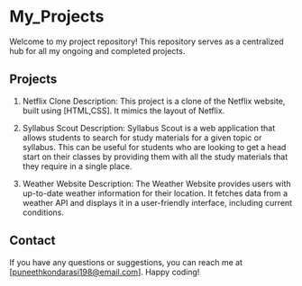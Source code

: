 # My_Projects
Welcome to my project  repository! This repository serves as a centralized hub for all my ongoing and completed projects.


## Projects

1. Netflix Clone
Description: This project is a clone of the Netflix website, built using [HTML,CSS]. It mimics the layout of Netflix.

2. Syllabus Scout
Description: Syllabus Scout is a web application that allows students to search for study materials for a given topic or syllabus. This can be useful for students who are looking to get a head start on their classes by providing them with all the study materials that they require in a single place.

3. Weather Website
Description: The Weather Website provides users with up-to-date weather information for their location. It fetches data from a weather API and displays it in a user-friendly interface, including current conditions.

## Contact
If you have any questions or suggestions, you can reach me at [puneethkondarasi198@email.com].
Happy coding!
